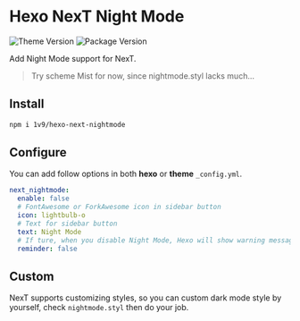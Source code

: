 # Hexo NexT Night Mode

![Theme Version](https://img.shields.io/badge/NexT-v7.3.0+-blue.svg?style=flat-square)
![Package Version](https://img.shields.io/github/package-json/v/1v9/hexo-next-nightmode?style=flat-square)

Add Night Mode support for NexT.

> Try scheme Mist for now, since nightmode.styl lacks much...

## Install

```bash
npm i 1v9/hexo-next-nightmode
```

## Configure

You can add follow options in both **hexo** or **theme** `_config.yml`.

```yml
next_nightmode:
  enable: false
  # FontAwesome or ForkAwesome icon in sidebar button
  icon: lightbulb-o
  # Text for sidebar button
  text: Night Mode
  # If ture, when you disable Night Mode, Hexo will show warning messages in your console.
  reminder: false
```

## Custom

NexT supports customizing styles, so you can custom dark mode style by yourself, check `nightmode.styl` then do your job.
